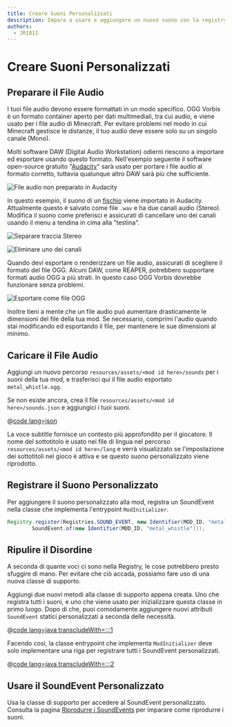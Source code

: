 ```yaml
---
title: Creare Suoni Personalizzati
description: Impara a usare e aggiungere un nuovo suono con la registry.
authors:
  - JR1811
---
```


# Creare Suoni Personalizzati

## Preparare il File Audio

I tuoi file audio devono essere formattati in un modo specifico. OGG Vorbis è un formato container aperto per dati multimediali, tra cui audio, e viene usato per i file audio di Minecraft. Per evitare problemi nel modo in cui Minecraft gestisce le distanze, il tuo audio deve essere solo su un singolo canale (Mono).

Molti software DAW (Digital Audio Workstation) odierni riescono a importare ed esportare usando questo formato. Nell'esempio seguente il software open-source gratuito "[Audacity](https://www.audacityteam.org/)" sarà usato per portare i file audio al formato corretto, tuttavia qualunque altro DAW sarà più che sufficiente.

![File audio non preparato in Audacity](/assets/develop/sounds/custom_sounds_0.png)

In questo esempio, il suono di un [fischio](https://freesound.org/people/strongbot/sounds/568995/) viene importato in Audacity. Attualmente questo è salvato come file `.wav` e ha due canali audio (Stereo). Modifica il suono come preferisci e assicurati di cancellare uno dei canali usando il menu a tendina in cima alla "testina".

![Separare traccia Stereo](/assets/develop/sounds/custom_sounds_1.png)

![Eliminare uno dei canali](/assets/develop/sounds/custom_sounds_2.png)

Quando devi esportare o renderizzare un file audio, assicurati di scegliere il formato del file OGG. Alcuni DAW, come REAPER, potrebbero supportare formati audio OGG a più strati. In questo caso OGG Vorbis dovrebbe funzionare senza problemi.

![Esportare come file OGG](/assets/develop/sounds/custom_sounds_3.png)

Inoltre tieni a mente che un file audio può aumentare drasticamente le dimensioni del file della tua mod. Se necessario, comprimi l'audio quando stai modificando ed esportando il file, per mantenere le sue dimensioni al minimo.

## Caricare il File Audio

Aggiungi un nuovo percorso `resources/assets/<mod id here>/sounds` per i suoni della tua mod, e trasferisci qui il file audio esportato `metal_whistle.ogg`.

Se non esiste ancora, crea il file `resources/assets/<mod id here>/sounds.json` e aggiungici i tuoi suoni.

@[code lang=json](@/reference/latest/src/main/resources/assets/fabric-docs-reference/sounds.json)

La voce subtitle fornisce un contesto più approfondito per il giocatore. Il nome del sottotitolo è usato nei file di lingua nel percorso `resources/assets/<mod id here>/lang` e verrà visualizzato se l'impostazione dei sottotitoli nel gioco è attiva e se questo suono personalizzato viene riprodotto.

## Registrare il Suono Personalizzato

Per aggiungere il suono personalizzato alla mod, registra un SoundEvent nella classe che implementa l'entrypoint `ModInitializer`.

```java
Registry.register(Registries.SOUND_EVENT, new Identifier(MOD_ID, "metal_whistle"),
        SoundEvent.of(new Identifier(MOD_ID, "metal_whistle")));
```

## Ripulire il Disordine

A seconda di quante voci ci sono nella Registry, le cose potrebbero presto sfuggire di mano. Per evitare che ciò accada, possiamo fare uso di una nuova classe di supporto.

Aggiungi due nuovi metodi alla classe di supporto appena creata. Uno che registra tutti i suoni, e uno che viene usato per inizializzare questa classe in primo luogo. Dopo di che, puoi comodamente aggiungere nuovi attributi `SoundEvent` statici personalizzati a seconda delle necessità.

@[code lang=java transcludeWith=:::1](@/reference/latest/src/main/java/com/example/docs/sound/CustomSounds.java)

Facendo così, la classe entrypoint che implementa `ModInitializer` deve solo implementare una riga per registrare tutti i SoundEvent personalizzati.

@[code lang=java transcludeWith=:::2](@/reference/latest/src/main/java/com/example/docs/sound/FabricDocsReferenceSounds.java)

## Usare il SoundEvent Personalizzato

Usa la classe di supporto per accedere al SoundEvent personalizzato. Consulta la pagina [Riprodurre i SoundEvents](./using-sounds.md) per imparare come riprodurre i suoni.
